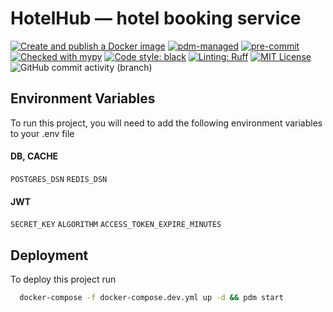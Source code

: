 
# HotelHub — hotel booking service

[![Create and publish a Docker image](https://github.com/0x12th/hotelhub/actions/workflows/docker-publish.yml/badge.svg)](https://github.com/0x12th/hotelhub/actions/workflows/docker-publish.yml)
[![pdm-managed](https://img.shields.io/badge/pdm-managed-blueviolet)](https://pdm-project.org)
[![pre-commit](https://img.shields.io/badge/pre--commit-enabled-brightgreen?logo=pre-commit)](https://github.com/pre-commit/pre-commit)
[![Checked with mypy](https://www.mypy-lang.org/static/mypy_badge.svg)](https://mypy-lang.org/)
[![Code style: black](https://img.shields.io/badge/code%20style-black-000000.svg)](https://github.com/psf/black)
[![Linting: Ruff](https://img.shields.io/endpoint?url=https://raw.githubusercontent.com/charliermarsh/ruff/main/assets/badge/v2.json)](https://github.com/astral-sh/ruff)
[![MIT License](https://img.shields.io/badge/License-MIT-green.svg)](https://choosealicense.com/licenses/mit/)
![GitHub commit activity (branch)](https://img.shields.io/github/commit-activity/w/0x12th/hotelhub)

## Environment Variables
To run this project, you will need to add the following environment variables to your .env file

#### DB, CACHE
`POSTGRES_DSN`
`REDIS_DSN`

#### JWT
`SECRET_KEY`
`ALGORITHM`
`ACCESS_TOKEN_EXPIRE_MINUTES`


## Deployment
To deploy this project run

```bash
  docker-compose -f docker-compose.dev.yml up -d && pdm start
```
